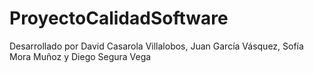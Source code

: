 # ProyectoCalidadSoftware

Desarrollado por David Casarola Villalobos, Juan García Vásquez, Sofía Mora Muñoz y Diego Segura Vega
